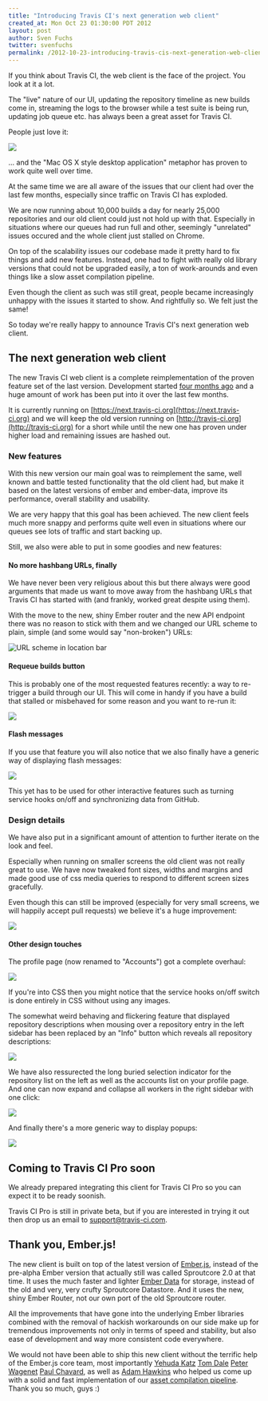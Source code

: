 ```yaml
---
title: "Introducing Travis CI's next generation web client"
created_at: Mon Oct 23 01:30:00 PDT 2012
layout: post
author: Sven Fuchs
twitter: svenfuchs
permalink: /2012-10-23-introducing-travis-cis-next-generation-web-client
---
```


If you think about Travis CI, the web client is the face of the project. You
look at it a lot.

The "live" nature of our UI, updating the repository timeline as new builds
come in, streaming the logs to the browser while a test suite is being run,
updating job queue etc. has always been a great asset for Travis CI.

People just love it:

[![](http://s3itch.svenfuchs.com/tweet_steveklabnik-20121017-000845.jpg)](http://twitter.com/steveklabnik/status/254714874251325440)

... and the "Mac OS X style desktop application" metaphor has proven to work
quite well over time.

At the same time we are all aware of the issues that our client had over the
last few months, especially since traffic on Travis CI has exploded.

We are now running about 10,000 builds a day for nearly 25,000 repositories and
our old client could just not hold up with that. Especially in situations where
our queues had run full and other, seemingly "unrelated" issues occured and the
whole client just stalled on Chrome.

On top of the scalability issues our codebase made it pretty hard to fix things
and add new features. Instead, one had to fight with really old library versions
that could not be upgraded easily, a ton of work-arounds and even things like a
slow asset compilation pipeline.

Even though the client as such was still great, people became increasingly
unhappy with the issues it started to show. And rightfully so. We felt just
the same!

So today we're really happy to announce Travis CI's next generation
web client.


## The next generation web client

The new Travis CI web client is a complete reimplementation of the proven
feature set of the last version. Development started [four months ago](https://github.com/travis-ci/travis-web/commit/a3f629bd0d54c99450fb41e366c78f4e8f1a7783)
and a huge amount of work has been put into it over the last few months.

It is currently running on
[https://next.travis-ci.org](https://next.travis-ci.org) and we will keep the
old version running on [http://travis-ci.org](http://travis-ci.org) for a short
while until the new one has proven under higher load and remaining issues are
hashed out.

### New features

With this new version our main goal was to reimplement the same, well known
and battle tested functionality that the old client had, but make it based
on the latest versions of ember and ember-data, improve its performance,
overall stability and usability.

We are very happy that this goal has been achieved. The new client feels
much more snappy and performs quite well even in situations where our queues
see lots of traffic and start backing up.

Still, we also were able to put in some goodies and new features:

#### No more hashbang URLs, finally

We have never been very religious about this but there always were good
arguments that made us want to move away from the hashbang URLs that Travis CI
has started with (and frankly, worked great despite using them).

With the move to the new, shiny Ember router and the new API endpoint there
was no reason to stick with them and we changed our URL scheme to plain,
simple (and some would say "non-broken") URLs:

![URL scheme in location bar](http://s3itch.svenfuchs.com/no_hashbang_urls-20121017-001420.jpg)

#### Requeue builds button

This is probably one of the most requested features recently: a way to
re-trigger a build through our UI. This will come in handy if you have a build
that stalled or misbehaved for some reason and you want to re-run it:

![](http://s3itch.svenfuchs.com/rebuild-button-20121017-001533.jpg)

#### Flash messages

If you use that feature you will also notice that we also finally have a
generic way of displaying flash messages:

![](http://s3itch.svenfuchs.com/flash-20121017-001607.jpg)

This yet has to be used for other interactive features such as turning
service hooks on/off and synchronizing data from GitHub.

### Design details

We have also put in a significant amount of attention to further iterate on
the look and feel.

Especially when running on smaller screens the old client was not really great
to use. We have now tweaked font sizes, widths and margins and made good use of
css media queries to respond to different screen sizes gracefully.

Even though this can still be improved (especially for very small screens, we
will happily accept pull requests) we believe it's a huge improvement:

![](http://s3itch.svenfuchs.com/left-sidebar-scaling-20121017-001639.jpg)

#### Other design touches

The profile page (now renamed to "Accounts") got a complete overhaul:

![](http://s3itch.svenfuchs.com/account-hooks-20121017-001727.jpg)

If you're into CSS then you might notice that the service hooks on/off
switch is done entirely in CSS without using any images.

The somewhat weird behaving and flickering feature that displayed repository
descriptions when mousing over a repository entry in the left sidebar has been
replaced by an "Info" button which reveals all repository descriptions:

![](http://s3itch.svenfuchs.com/repo-info-20121017-004218.jpg)

We have also ressurected the long buried selection indicator for the
repository list on the left as well as the accounts list on your profile page.
And one can now expand and collapse all workers in the right sidebar with one
click:

![](http://s3itch.svenfuchs.com/list-indicator-expand-workers-20121017-001806.jpg)

And finally there's a more generic way to display popups:

![](http://s3itch.svenfuchs.com/popup-20121017-001956.jpg)


## Coming to Travis CI Pro soon

We already prepared integrating this client for Travis CI Pro so you can expect
it to be ready soonish.

Travis CI Pro is still in private beta, but if you are interested in trying it
out then drop us an email to <a href="maito:support@travis-ci.com">support@travis-ci.com</a>.


## Thank you, Ember.js!

The new client is built on top of the latest version of
[Ember.js](http://emberjs.com), instead of the pre-alpha Ember version that
actually still was called Sproutcore 2.0 at that time. It uses the much faster
and lighter [Ember Data](https://github.com/emberjs/data) for storage, instead
of the old and very, very crufty Sproutcore Datastore. And it uses the new,
shiny Ember Router, not our own port of the old Sproutcore router.

All the improvements that have gone into the underlying Ember libraries
combined with the removal of hackish workarounds on our side make up for
tremendous improvements not only in terms of speed and stability, but also ease
of development and way more consistent code everywhere.

We would not have been able to ship this new client without the terrific help
of the Ember.js core team, most importantly
[Yehuda Katz](https://github.com/wycats)
[Tom Dale](https://github.com/tomdale)
[Peter Wagenet](https://github.com/wagenet)
[Paul Chavard](https://github.com/tchak), as well as
[Adam Hawkins](https://github.com/twinturbo) who helped us come up with a
solid and fast implementation of our [asset compilation pipeline](https://github.com/travis-ci/travis-web/blob/master/AssetFile).
Thank you so much, guys :)

